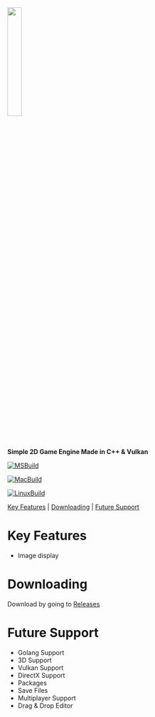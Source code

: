 <img src="https://github.com/Drizzle3D/Drizzle2D/blob/main/Drizzle2D.png" width="25%" height="25%">

**Simple 2D Game Engine Made in C++ &amp; Vulkan**

[![MSBuild](https://github.com/Cherrytree56567/Drizzle2D/actions/workflows/msbuild.yml/badge.svg)](https://github.com/Cherrytree56567/Drizzle2D/actions/workflows/msbuild.yml)

[![MacBuild](https://github.com/Cherrytree56567/Drizzle2D/actions/workflows/MacBuild.yml/badge.svg)](https://github.com/Cherrytree56567/Drizzle2D/actions/workflows/MacBuild.yml)

[![LinuxBuild](https://github.com/Cherrytree56567/Drizzle2D/actions/workflows/makefile.yml/badge.svg)](https://github.com/Cherrytree56567/Drizzle2D/actions/workflows/makefile.yml)

[Key Features](#Key-Features) | [Downloading](#Downloading) | [Future Support](#Future-Support)

# Key Features
* Image display

# Downloading
Download by going to [Releases](https://github.com/Drizzle3D/Drizzle2D/releases)

# Future Support
* Golang Support
* 3D Support
* Vulkan Support
* DirectX Support
* Packages
* Save Files
* Multiplayer Support
* Drag & Drop Editor
